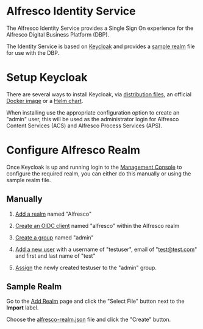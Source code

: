 # Alfresco Identity Service

The Alfresco Identity Service provides a Single Sign On experience for the Alfresco Digital Business Platform (DBP).

The Identity Service is based on [Keycloak](http://www.keycloak.org) and provides a [sample realm](./alfresco-realm.json) file for use with the DBP.

# Setup Keycloak

There are several ways to install Keycloak, via [distribution files](http://www.keycloak.org/docs/3.3/server_installation/topics/installation.html), an official [Docker image](https://hub.docker.com/r/jboss/keycloak/) or a [Helm chart](https://github.com/kubernetes/charts/tree/master/incubator/keycloak).

When installing use the appropriate configuration option to create an "admin" user, this will be used as the administrator login for Alfresco Content Services (ACS) and Alfresco Process Services (APS).

# Configure Alfresco Realm

Once Keycloak is up and running login to the [Management Console](http://www.keycloak.org/docs/3.3/server_admin/topics/admin-console.html) to configure the required realm, you can either do this manually or using the sample realm file.

## Manually

1. [Add a realm](http://www.keycloak.org/docs/3.3/server_admin/topics/realms/create.html) named "Alfresco"

2. [Create an OIDC client](http://www.keycloak.org/docs/3.3/server_admin/topics/clients/client-oidc.html) named "alfresco" within the Alfresco realm

3. [Create a group](http://www.keycloak.org/docs/3.3/server_admin/topics/groups.html) named "admin"

4. [Add a new user](http://www.keycloak.org/docs/3.3/server_admin/topics/users/create-user.html) with a username of "testuser", email of "test@test.com" and first and last name of "test"

5. [Assign](http://www.keycloak.org/docs/3.3/server_admin/topics/groups.html) the newly created testuser to the "admin" group.

## Sample Realm

Go to the [Add Realm](http://www.keycloak.org/docs/3.3/getting_started/topics/first-realm/realm.html) page and click the "Select File" button next to the **Import** label. 

Choose the [alfresco-realm.json](./alfresco-realm.json) file and click the "Create" button.